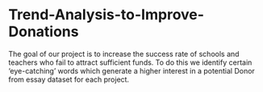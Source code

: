 # Trend-Analysis-to-Improve-Donations
The goal of our project is to increase the success rate of schools and teachers who fail to attract sufficient funds. To do this we identify certain ‘eye-catching’ words which generate a higher interest in a potential Donor from essay dataset for each project.
